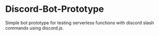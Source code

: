 # Discord-Bot-Prototype
Simple bot prototype for testing serverless functions with discord slash commands using discord.js.
